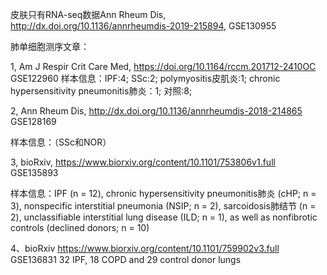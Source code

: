 
皮肤只有RNA-seq数据Ann Rheum Dis, http://dx.doi.org/10.1136/annrheumdis-2019-215894, GSE130955

肺单细胞测序文章：

1, Am J Respir Crit Care Med, https://doi.org/10.1164/rccm.201712-2410OC  GSE122960
样本信息：IPF:4;  SSc:2;  polymyositis皮肌炎:1;  chronic hypersensitivity pneumonitis肺炎：1;  对照:8;

2, Ann Rheum Dis,  http://dx.doi.org/10.1136/annrheumdis-2018-214865  GSE128169

样本信息：（SSc和NOR）

3, bioRxiv, https://www.biorxiv.org/content/10.1101/753806v1.full  GSE135893

样本信息：IPF (n = 12), chronic hypersensitivity pneumonitis肺炎 (cHP; n = 3), nonspecific interstitial pneumonia (NSIP; n = 2), sarcoidosis肺结节 (n = 2),  unclassifiable interstitial lung disease (ILD; n = 1), as well as nonfibrotic controls (declined donors; n = 10)

4、bioRxiv
https://www.biorxiv.org/content/10.1101/759902v3.full  GSE136831
32 IPF, 18 COPD and 29 control donor lungs



